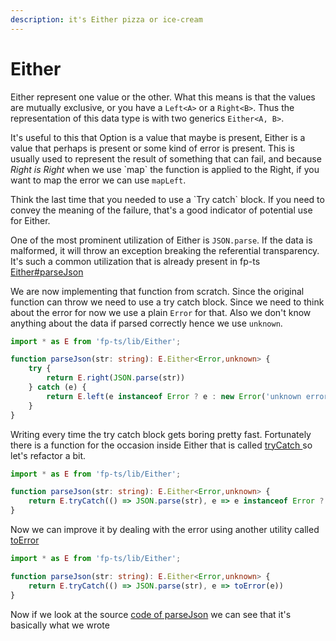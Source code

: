 ```yaml
---
description: it's Either pizza or ice-cream
---
```


# Either

Either represent one value or the other. What this means is that the values are mutually exclusive, or you have a `Left<A>` or a `Right<B>`. Thus the representation of this data type is with two generics `Either<A, B>`. 

It's useful to this that Option is a value that maybe is present, Either is a value that perhaps is present or some kind of error is present. This is usually used to represent the result of something that can fail, and because _Right is Right_ when we use \`map\` the function is applied to the Right, if you want to map the error we can use `mapLeft`.

Think the last time that you needed to use a \`Try catch\` block. If you need to convey the meaning of the failure, that's a good indicator of potential use for Either.

One of the most prominent utilization of Either is `JSON.parse`. If the data is malformed, it will throw an exception breaking the referential transparency. It's such a common utilization that is already present in fp-ts [Either\#parseJson](https://gcanti.github.io/fp-ts/modules/Either.ts.html#parsejson)

We are now implementing that function from scratch. Since the original function can throw we need to use a try catch block. Since we need to think about the error for now we use a plain `Error` for that. Also we don't know anything about the data if parsed correctly hence we use `unknown`.

```typescript
import * as E from 'fp-ts/lib/Either';

function parseJson(str: string): E.Either<Error,unknown> {
    try {
        return E.right(JSON.parse(str))
    } catch (e) {
        return E.left(e instanceof Error ? e : new Error('unknown error'))
    }
}
```

Writing every time the try catch block gets boring pretty fast. Fortunately there is a function for the occasion inside Either that is called [tryCatch ](https://gcanti.github.io/fp-ts/modules/Either.ts.html#trycatch)so let's refactor a bit.

```typescript
import * as E from 'fp-ts/lib/Either';

function parseJson(str: string): E.Either<Error,unknown> {
    return E.tryCatch(() => JSON.parse(str), e => e instanceof Error ? e : new Error('unknown error'))
}
```

Now we can improve it by dealing with the error using another utility called [toError](https://gcanti.github.io/fp-ts/modules/Either.ts.html#toerror)

```typescript
import * as E from 'fp-ts/lib/Either';

function parseJson(str: string): E.Either<Error,unknown> {
    return E.tryCatch(() => JSON.parse(str), e => toError(e))
}
```

Now if we look at the source [code of parseJson](https://github.com/gcanti/fp-ts/blob/master/src/Either.ts#L361) we can see that it's basically what we wrote

